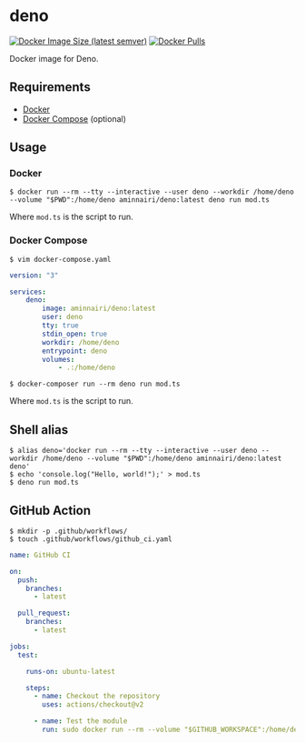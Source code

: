 # deno

[![Docker Image Size (latest semver)](https://img.shields.io/docker/image-size/aminnairi/deno/latest)](https://hub.docker.com/r/aminnairi/deno) [![Docker Pulls](https://img.shields.io/docker/pulls/aminnairi/deno)](https://hub.docker.com/r/aminnairi/deno)

Docker image for Deno.

## Requirements

- [Docker](https://www.docker.com/)
- [Docker Compose](https://docs.docker.com/compose/) (optional)

## Usage

### Docker

```console
$ docker run --rm --tty --interactive --user deno --workdir /home/deno --volume "$PWD":/home/deno aminnairi/deno:latest deno run mod.ts
```

Where `mod.ts` is the script to run.

### Docker Compose

```console
$ vim docker-compose.yaml
```

```yaml
version: "3"

services:
    deno:
        image: aminnairi/deno:latest
        user: deno
        tty: true
        stdin_open: true
        workdir: /home/deno
        entrypoint: deno
        volumes:
            - .:/home/deno
```

```console
$ docker-composer run --rm deno run mod.ts
```

Where `mod.ts` is the script to run.

## Shell alias

```console
$ alias deno='docker run --rm --tty --interactive --user deno --workdir /home/deno --volume "$PWD":/home/deno aminnairi/deno:latest deno'
$ echo 'console.log("Hello, world!");' > mod.ts
$ deno run mod.ts
```

## GitHub Action

```console
$ mkdir -p .github/workflows/
$ touch .github/workflows/github_ci.yaml
```

```yaml
name: GitHub CI

on:
  push:
    branches:
      - latest

  pull_request:
    branches:
      - latest

jobs:
  test:

    runs-on: ubuntu-latest

    steps:
      - name: Checkout the repository
        uses: actions/checkout@v2

      - name: Test the module
        run: sudo docker run --rm --volume "$GITHUB_WORKSPACE":/home/deno aminnairi/deno:latest deno test
```
